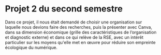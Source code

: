 # Projet 2 du second semestre
Dans ce projet, il nous était demandé de choisir une organisation sur laquelle nous devions faire des recherches, puis la présenter avec Canva, dans sa dimension économique (grille des caractéristiques de l’organisation et diagnostic externe) et dans ce qui relève de la RSE, avec un intérêt particulier sur les moyens qu'elle met en œuvre pour réduire son empreinte écologique du numérique.
